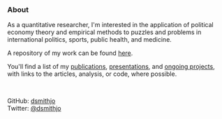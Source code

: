 ### About

As a quantitative researcher, I'm interested in the application of political economy theory and empirical methods to puzzles and problems in international politics, sports, public health, and medicine.

A repository of my work can be found [here](https://dsmithjo.github.io/#publications). 

You'll find a list of my [publications](https://dsmithjo.github.io/publications), [presentations](https://dsmithjo.github.io/presentations), and [ongoing projects](https://dsmithjo.github.io/ongoingandunpub), with links to the articles, analysis, or code, where possible.

<br />

GitHub: [dsmithjo](https://github.com/dsmithjo "dsmithjo")  
Twitter: [@dsmithjo](https://twitter.com/dsmithjo "@dsmithjo")
